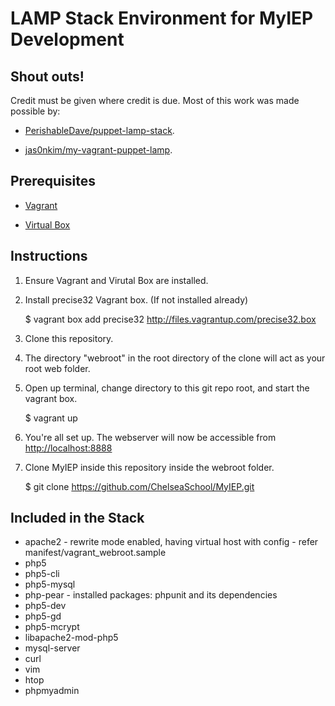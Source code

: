 # LAMP Stack Environment for MyIEP Development

## Shout outs!

Credit must be given where credit is due. Most of this work was made possible by:

* [PerishableDave/puppet-lamp-stack](https://github.com/PerishableDave/puppet-lamp-stack).

* [jas0nkim/my-vagrant-puppet-lamp](https://github.com/jas0nkim/my-vagrant-puppet-lamp).

## Prerequisites

* [Vagrant](http://www.vagrantup.com/)

* [Virtual Box](https://www.virtualbox.org/)

## Instructions


1. Ensure Vagrant and Virutal Box are installed.

2. Install precise32 Vagrant box. (If not installed already)

	$ vagrant box add precise32 http://files.vagrantup.com/precise32.box

3. Clone this repository.

4. The directory "webroot" in the root directory of the clone will act as your root web folder.

5. Open up terminal, change directory to this git repo root, and start the vagrant box.

	$ vagrant up

6. You're all set up. The webserver will now be accessible from [http://localhost:8888](http://localhost:8888)

7. Clone MyIEP inside this repository inside the webroot folder.

	$ git clone https://github.com/ChelseaSchool/MyIEP.git

## Included in the Stack

* apache2 - rewrite mode enabled, having virtual host with config - refer manifest/vagrant_webroot.sample
* php5
* php5-cli
* php5-mysql
* php-pear - installed packages: phpunit and its dependencies
* php5-dev
* php5-gd
* php5-mcrypt
* libapache2-mod-php5
* mysql-server
* curl
* vim
* htop
* phpmyadmin
